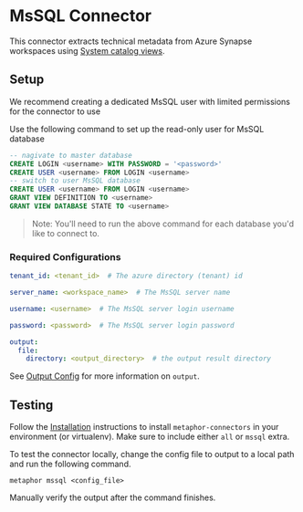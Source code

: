 # MsSQL Connector

This connector extracts technical metadata from Azure Synapse workspaces using [System catalog views](https://learn.microsoft.com/en-us/sql/relational-databases/system-catalog-views/catalog-views-transact-sql?view=sql-server-ver16).

## Setup
We recommend creating a dedicated MsSQL user with limited permissions for the connector to use

Use the following command to set up the read-only user for MsSQL database

```sql
-- nagivate to master database
CREATE LOGIN <username> WITH PASSWORD = '<password>'
CREATE USER <username> FROM LOGIN <username>
-- switch to user MsSQL database
CREATE USER <username> FROM LOGIN <username>
GRANT VIEW DEFINITION TO <username>
GRANT VIEW DATABASE STATE TO <username>
```
> Note: You'll need to run the above command for each database you'd like to connect to.


### Required Configurations

```yaml
tenant_id: <tenant_id>  # The azure directory (tenant) id

server_name: <workspace_name>  # The MsSQL server name

username: <username>  # The MsSQL server login username

password: <password>  # The MsSQL server login password

output:
  file:
    directory: <output_directory>  # the output result directory
```

See [Output Config](../common/docs/output.md) for more information on `output`.

## Testing

Follow the [Installation](../../README.md) instructions to install `metaphor-connectors` in your environment (or virtualenv). Make sure to include either `all` or `mssql` extra.

To test the connector locally, change the config file to output to a local path and run the following command.

```shell
metaphor mssql <config_file>
```

Manually verify the output after the command finishes.